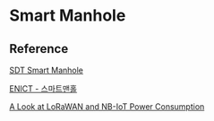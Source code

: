 # Smart Manhole

## Reference

[SDT Smart Manhole](https://www.sdt.inc/pdf/SDT_Smart%20Manhole_Brochure_KOR_2023%EB%85%84.pdf)

[ENICT - 스마트맨홀](http://www.enict.co.kr/kor/sub04/smart_manhole.html)

[A Look at LoRaWAN and NB-IoT Power Consumption](https://www.cnx-software.com/2018/03/29/a-look-at-lorawan-and-nb-iot-power-consumption/)

